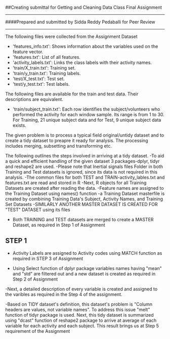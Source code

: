 ##Creating submittal for Getting and Cleaning Data Class Final Assignment
_____________________________________________________________________________
####Prepared and submitted by Sidda Reddy Pedaballi for Peer Review
_____________________________________________________________________________
The following files were collected from the Assignment Dataset

- 'features_info.txt': Shows information about the variables used on the feature vector.
- 'features.txt': List of all features.
- 'activity_labels.txt': Links the class labels with their activity names.
- 'train/X_train.txt': Training set.
- 'train/y_train.txt': Training labels.
- 'test/X_test.txt': Test set.
- 'test/y_test.txt': Test labels.

The following files are available for the train and test data. Their descriptions are equivalent. 
- 'train/subject_train.txt': Each row identifies the subject/volunteers who performed the activity for each window sample. Its range is from 1 to 30. For Training, 21 unique subject data and for Test, 9 unique subject data exists.

The given problem is to process a typical field original/untidy dataset and to create a tidy dataset to preapre it ready for analysis. The processing includes merging, subsetting and transforming etc.


The following outlines the steps involved in arriving at a tidy dataset.
-To aid a quick and efficient handling of the given dataset 3 packages-dplyr, tidyr and reshape2 are used.
-Please note that Inertial signals files Folder in both Training and Test datasets is ignored, since its data is not required in this analysis.
-The common files for both TEST and TRAIN-activity_lables.txt and features.txt are read and stored in R
-Next, R objects for all Training Datasets are created after reading the data.
  -Feature names are assigned to the Training Dataset using names() function
  -a Training Dataset masterfile is created by combining Training Data's Subject, Activity Names, and Training Set Datasets
-SIMILARLY ANOTHER MASTER DATASET IS CREATED FOR "TEST" DATASET using its files
- Both TRAINING and TEST datasets are merged to create a MASTER Dataset, as required in Step 1 of Assignment
## STEP 1
- Activity Labels are assigned to Activity codes using MATCH function as required in STEP 3 of Assignment

- Using Select function of dplyr package variables names having "mean" and "std" are filtered out and a new dataset is created as required in Step 2 of Assignment

-Next, a detailed description of every variable is created and assigned to the varibles as required in the Step 4 of the assignment.

-Based on TIDY dataset's definition, this dataset's problem is "Column headers are values, not variable names". To address this issue "melt" function of tidyr package is used.
Next, this tidy dataset is summarized using "dcast" function of reshape2 package to arrive at average of each variable for each activity and each subject. This result brings us at Step 5 requirement of the Assignment





